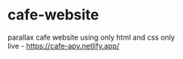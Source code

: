 # cafe-website
parallax cafe website using only html and css only
<br>
live - https://cafe-apy.netlify.app/
